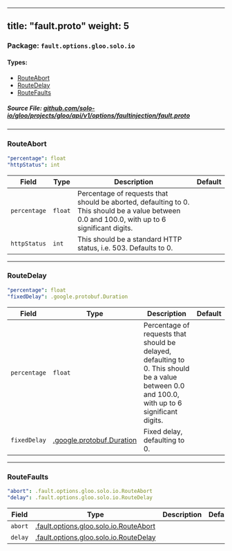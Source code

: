 
---
title: "fault.proto"
weight: 5
---

<!-- Code generated by solo-kit. DO NOT EDIT. -->


### Package: `fault.options.gloo.solo.io` 
#### Types:


- [RouteAbort](#routeabort)
- [RouteDelay](#routedelay)
- [RouteFaults](#routefaults)
  



##### Source File: [github.com/solo-io/gloo/projects/gloo/api/v1/options/faultinjection/fault.proto](https://github.com/solo-io/gloo/blob/master/projects/gloo/api/v1/options/faultinjection/fault.proto)





---
### RouteAbort



```yaml
"percentage": float
"httpStatus": int

```

| Field | Type | Description | Default |
| ----- | ---- | ----------- |----------- | 
| `percentage` | `float` | Percentage of requests that should be aborted, defaulting to 0. This should be a value between 0.0 and 100.0, with up to 6 significant digits. |  |
| `httpStatus` | `int` | This should be a standard HTTP status, i.e. 503. Defaults to 0. |  |




---
### RouteDelay



```yaml
"percentage": float
"fixedDelay": .google.protobuf.Duration

```

| Field | Type | Description | Default |
| ----- | ---- | ----------- |----------- | 
| `percentage` | `float` | Percentage of requests that should be delayed, defaulting to 0. This should be a value between 0.0 and 100.0, with up to 6 significant digits. |  |
| `fixedDelay` | [.google.protobuf.Duration](https://developers.google.com/protocol-buffers/docs/reference/csharp/class/google/protobuf/well-known-types/duration) | Fixed delay, defaulting to 0. |  |




---
### RouteFaults



```yaml
"abort": .fault.options.gloo.solo.io.RouteAbort
"delay": .fault.options.gloo.solo.io.RouteDelay

```

| Field | Type | Description | Default |
| ----- | ---- | ----------- |----------- | 
| `abort` | [.fault.options.gloo.solo.io.RouteAbort](../fault.proto.sk/#routeabort) |  |  |
| `delay` | [.fault.options.gloo.solo.io.RouteDelay](../fault.proto.sk/#routedelay) |  |  |





<!-- Start of HubSpot Embed Code -->
<script type="text/javascript" id="hs-script-loader" async defer src="//js.hs-scripts.com/5130874.js"></script>
<!-- End of HubSpot Embed Code -->
